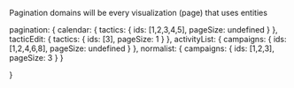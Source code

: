 Pagination domains will be every visualization (page) that uses entities

pagination: {
  calendar: {
    tactics: {
      ids: [1,2,3,4,5],
      pageSize: undefined
    }
  },
  tacticEdit: {
    tactics: {
      ids: [3],
      pageSize: 1
    }
  },
  activityList: {
    campaigns: {
      ids: [1,2,4,6,8],
      pageSize: undefined
    }
  },
  normalist: {
    campaigns: {
      ids: [1,2,3],
      pageSize: 3
    }
  }

}
